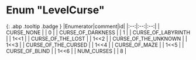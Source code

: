 # Enum "LevelCurse"
[ ](#){: .abp .tooltip .badge }
|Enumerator|comment|id|
|:--:|:--:|:--:|
| CURSE_NONE |  | 0 |
| CURSE_OF_DARKNESS |  | 1 |
| CURSE_OF_LABYRINTH |  | 1<<1 |
| CURSE_OF_THE_LOST |  | 1<<2 |
| CURSE_OF_THE_UNKNOWN |  | 1<<3 |
| CURSE_OF_THE_CURSED |  | 1<<4 |
| CURSE_OF_MAZE |  | 1<<5 |
| CURSE_OF_BLIND |  | 1<<6 |
| NUM_CURSES |  | 8 |